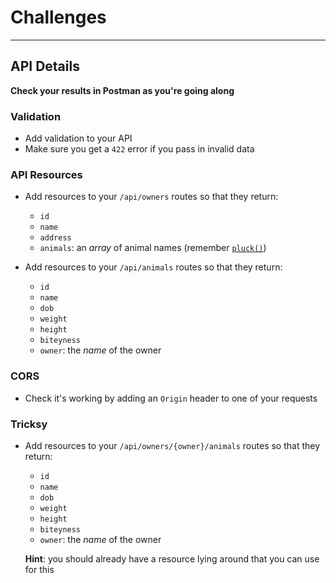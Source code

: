 # Challenges

---

## API Details

**Check your results in Postman as you're going along**

### Validation

- Add validation to your API
- Make sure you get a `422` error if you pass in invalid data

### API Resources

- Add resources to your `/api/owners` routes so that they return:
    - `id`
    - `name`
    - `address`
    - `animals`: an *array* of animal names (remember [`pluck()`](https://laravel.com/docs/master/collections#method-pluck))

- Add resources to your `/api/animals` routes so that they return:
    - `id`
    - `name`
    - `dob`
    - `weight`
    - `height`
    - `biteyness`
    - `owner`: the *name* of the owner

### CORS

- Check it's working by adding an `Origin` header to one of your requests


### Tricksy

- Add resources to your `/api/owners/{owner}/animals` routes so that they return:
    - `id`
    - `name`
    - `dob`
    - `weight`
    - `height`
    - `biteyness`
    - `owner`: the *name* of the owner

    **Hint**: you should already have a resource lying around that you can use for this
